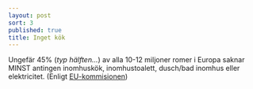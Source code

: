 ```yaml
---
layout: post
sort: 3
published: true
title: Inget kök
---
```







Ungefär 45% (_typ hälften..._) av alla 10-12 miljoner romer i Europa saknar MINST antingen inomhuskök, inomhustoalett, dusch/bad inomhus eller elektricitet. (Enligt [EU-kommisionen](http://fra.europa.eu/sites/default/files/fra_uploads/2099-FRA-2012-Roma-at-a-glance_EN.pdf))

